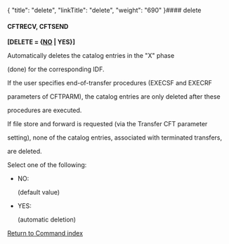 {
    "title": "delete",
    "linkTitle": "delete",
    "weight": "690"
}#### <span id="Delete"></span>delete

#### CFTRECV, CFTSEND

**\[DELETE = {<u>NO</u> | YES}\]**

Automatically deletes the catalog entries in the "X" phase
(done) for the corresponding IDF.

If the user specifies end-of-transfer procedures (EXECSF and EXECRF
parameters of CFTPARM), the catalog entries are only deleted after these
procedures are executed.

If file store and forward is requested (via the Transfer CFT parameter
setting), none of the catalog entries, associated with terminated transfers,
are deleted.

Select one of the following:

-   NO:
    (default value)
-   YES:
    (automatic deletion)

[Return to Command index](../)
